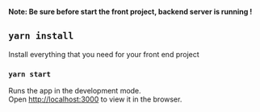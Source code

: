 **Note: Be sure before start the front project, backend server is running !**

## `yarn install`

Install everything that you need for your front end project<br>

### `yarn start`

Runs the app in the development mode.<br>
Open [http://localhost:3000](http://localhost:3000) to view it in the browser.
